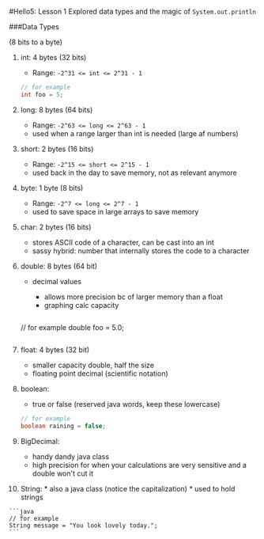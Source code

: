 #Hello5: Lesson 1
Explored data types and the magic of `System.out.println`

###Data Types

 (8 bits to a byte)

 1. int: 4 bytes (32 bits)
 	 * Range: `-2^31 <= int <= 2^31 - 1`

    ```java
    // for example
    int foo = 5;
    ```

 2. long: 8 bytes (64 bits)
    * Range: `-2^63 <= long <= 2^63 - 1`
    * used when a range larger than int is needed (large af numbers)

 3. short: 2 bytes (16 bits)
 	  * Range: `-2^15 <= short <= 2^15 - 1`
 	  * used back in the day to save memory, not as relevant anymore

 4. byte: 1 byte (8 bits)
 	  * Range: `-2^7 <= long <= 2^7 - 1`
    * used to save space in large arrays to save memory

 5. char: 2 bytes (16 bits)
 	  * stores ASCII code of a character, can be cast into an int
 	  * sassy hybrid: number that internally stores the code to a character

 6. double: 8 bytes (64 bit)
    * decimal values
 	  * allows more precision bc of larger memory than a float
	  * graphing calc capacity
	  
	   ```java
    // for example
    double foo = 5.0;
    ```

 7. float: 4 bytes (32 bit)
 	  * smaller capacity double, half the size
 	  * floating point decimal (scientific notation)

 8. boolean:
 	  * true or false (reserved java words, keep these lowercase)
 	  
 	   ```java
    // for example
    boolean raining = false;
    ```

 9. BigDecimal:
 	  * handy dandy java class
 	  * high precision for when your calculations are very sensitive and a double won't cut it
 	  
 10. String:
    * also a java class (notice the capitalization)
    * used to hold strings
    
    ```java
    // for example
    String message = "You look lovely today.";
    ```
